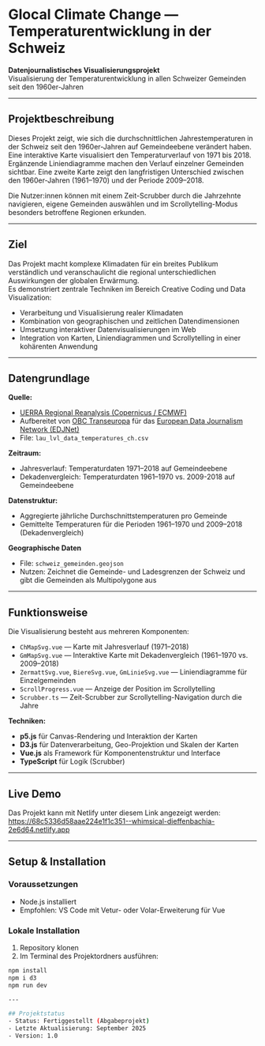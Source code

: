 # Glocal Climate Change — Temperaturentwicklung in der Schweiz

**Datenjournalistisches Visualisierungsprojekt**  
Visualisierung der Temperaturentwicklung in allen Schweizer Gemeinden seit den 1960er-Jahren

---

## Projektbeschreibung

Dieses Projekt zeigt, wie sich die durchschnittlichen Jahrestemperaturen in der Schweiz seit den 1960er-Jahren auf Gemeindeebene verändert haben.  
Eine interaktive Karte visualisiert den Temperaturverlauf von 1971 bis 2018. Ergänzende Liniendiagramme machen den Verlauf einzelner Gemeinden sichtbar. Eine zweite Karte zeigt den langfristigen Unterschied zwischen den 1960er-Jahren (1961–1970) und der Periode 2009–2018.

Die Nutzer:innen können mit einem Zeit-Scrubber durch die Jahrzehnte navigieren, eigene Gemeinden auswählen und im Scrollytelling-Modus besonders betroffene Regionen erkunden.

---

## Ziel

Das Projekt macht komplexe Klimadaten für ein breites Publikum verständlich und veranschaulicht die regional unterschiedlichen Auswirkungen der globalen Erwärmung.  
Es demonstriert zentrale Techniken im Bereich Creative Coding und Data Visualization:

- Verarbeitung und Visualisierung realer Klimadaten
- Kombination von geographischen und zeitlichen Datendimensionen
- Umsetzung interaktiver Datenvisualisierungen im Web
- Integration von Karten, Liniendiagrammen und Scrollytelling in einer kohärenten Anwendung

---

## Datengrundlage

**Quelle:**  
- [UERRA Regional Reanalysis (Copernicus / ECMWF)](https://cds.climate.copernicus.eu/datasets/reanalysis-uerra-europe-single-levels?tab=overview)
- Aufbereitet von [OBC Transeuropa](https://www.balcanicaucaso.org) für das [European Data Journalism Network (EDJNet)](https://www.europeandatajournalism.eu)
- File: `lau_lvl_data_temperatures_ch.csv`

**Zeitraum:**  
- Jahresverlauf: Temperaturdaten 1971–2018 auf Gemeindeebene
- Dekadenvergleich: Temperaturdaten 1961–1970 vs. 2009-2018 auf Gemeindeebene

**Datenstruktur:**  
- Aggregierte jährliche Durchschnittstemperaturen pro Gemeinde  
- Gemittelte Temperaturen für die Perioden 1961–1970 und 2009–2018 (Dekadenvergleich)

**Geographische Daten**
- File: `schweiz_gemeinden.geojson`
- Nutzen: Zeichnet die Gemeinde- und Ladesgrenzen der Schweiz und gibt die Gemeinden als Multipolygone aus

---

## Funktionsweise

Die Visualisierung besteht aus mehreren Komponenten:

- `ChMapSvg.vue` — Karte mit Jahresverlauf (1971–2018)
- `GmMapSvg.vue` — Interaktive Karte mit Dekadenvergleich (1961–1970 vs. 2009–2018)
- `ZermattSvg.vue`, `BiereSvg.vue`, `GmLinieSvg.vue` — Liniendiagramme für Einzelgemeinden
- `ScrollProgress.vue` — Anzeige der Position im Scrollytelling
- `Scrubber.ts` — Zeit-Scrubber zur Scrollytelling-Navigation durch die Jahre

**Techniken:**
- **p5.js** für Canvas-Rendering und Interaktion der Karten
- **D3.js** für Datenverarbeitung, Geo-Projektion und Skalen der Karten
- **Vue.js** als Framework für Komponentenstruktur und Interface
- **TypeScript** für Logik (Scrubber)

---

## Live Demo

Das Projekt kann mit Netlify unter diesem Link angezeigt werden: https://68c5336d58aae224e1f1c351--whimsical-dieffenbachia-2e6d64.netlify.app

---

## Setup & Installation

### Voraussetzungen
- Node.js installiert
- Empfohlen: VS Code mit Vetur- oder Volar-Erweiterung für Vue

### Lokale Installation
1. Repository klonen
2. Im Terminal des Projektordners ausführen:

```bash
npm install
npm i d3
npm run dev

---

## Projektstatus
- Status: Fertiggestellt (Abgabeprojekt)
- Letzte Aktualisierung: September 2025
- Version: 1.0